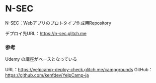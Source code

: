 # N-SEC
N-SEC：Webアプリのプロトタイプ作成用Repository

デプロイ先URL：https://n-sec.glitch.me

### 参考
Udemy の講座がベースとなっている

URL：https://yelpcamp-deploy-check.glitch.me/campgrounds
GitHub：https://github.com/kenfdev/YelpCamp-ja
